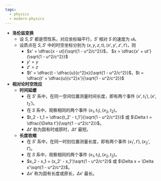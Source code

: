 ```yaml
---
tags:
  - physics
  - modern-physics
---
```

- **洛伦兹变换**
	- 设 $S,S'$ 都是惯性系，对应坐标轴平行，$S'$ 相对 $S$ 的速度为 $u\boldsymbol i$。
	- 设质点在 $S,S'$ 中的时空坐标分别为 $(x,y,z,t),(x',y',z',t')$，则
		- $x' = \dfrac{x - ut}{\sqrt{1 - u^2/c^2}}$，  $x = \dfrac{x' + ut'}{\sqrt{1 - u^2/c^2}}$
		- $y'=y$
		- $z'=z$
		- $t' = \dfrac{t - \dfrac{u}{c^2}x}{\sqrt{1 - u^2/c^2}}$，$t = \dfrac{t' + \dfrac{u}{c^2}x'}{\sqrt{1 - u^2/c^2}}$
- **相对论时空效应**
	- **时间延缓**
		- 在 $S'$ 系中，在同一空间位置测量时间长度，即有两个事件 $(x',t_1'),(x',t_2')$。
		- 在 $S$ 系中，观察相同的两个事件 $(x_1,t_1),(x_2,t_2)$。
		- $t_2 - t_1 = \dfrac{t_2' - t_1'}{\sqrt{1 - u^2/c^2}}$ 或 $\Delta t = \dfrac{\Delta t'}{\sqrt{1 - u^2/c^2}}$。
		- $\Delta t'$ 称为固有时或原时，$\Delta t'$ 最短。
	- **长度收缩**
		- 在 $S'$ 系中，在同一时刻位置测量长度，即有两个事件 $(x_1',t'),(x_2',t')$。
		- 在 $S$ 系中，观察相同的两个事件 $(x_1,t_1),(x_2,t_2)$。
		- $x_2 - x_1 = (x_2' - x_1')\sqrt{1 - u^2/c^2}$ 或 $\Delta x = \Delta x'\sqrt{1 - u^2/c^2}$。
		- $\Delta x'$ 称为固有长度或原长，$\Delta x'$ 最长。